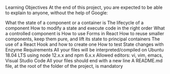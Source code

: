 Learning Objectives
At the end of this project, you are expected to be able to explain to anyone, without the help of Google:

What the state of a component or a container is
The lifecycle of a component
How to modify a state and execute code in the right order
What a controlled component is
How to use Forms in React
How to reuse smaller components, keep them pure, and lift its state to principal containers
The use of a React Hook and how to create one
How to test State changes with Enzyme
Requirements
All your files will be interpreted/compiled on Ubuntu 18.04 LTS using node 12.x.x and npm 6.x.x
Allowed editors: vi, vim, emacs, Visual Studio Code
All your files should end with a new line
A README.md file, at the root of the folder of the project, is mandatory